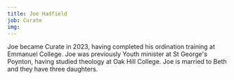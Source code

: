 ```yaml
---
title: Joe Hadfield
job: Curate
img: 
---
```


Joe became Curate in 2023, having completed his ordination training at Emmanuel College. Joe was previously Youth minister at St George's Poynton, having studied theology at Oak Hill College. Joe is married to Beth and they have three daughters.

